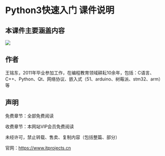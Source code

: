 # Python3快速入门 课件说明

## 本课件主要涵盖内容

![](./assets/zhishitu.png)

## 作者

王铭东，2011年毕业参加工作，在编程教育领域耕耘10余年，包括：C语言、C++、Python、Qt、网络协议、嵌入式（51、arduino、树莓派、stm32、arm）等



## 声明

免费章节：全部免费阅读

收费章节：本网站VIP会员免费阅读

未经许可，禁止转载、售卖、复制内容（包括整篇、部分）

官网：https://www.itprojects.cn

